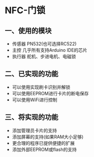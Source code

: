 # NFC-门锁

## 一、使用的模块
* 传感器   PN532(也可选择RC522)
* 主控     几乎所有支持Arduino IDE的芯片
* 执行器   舵机、步进电机、电磁锁
## 二、已实现的功能
* 可以使用实现刷卡识别并解锁
* 可以使用EEPROM进行卡片的断电保存
* 可以使用WiFi进行控制
## 三、将实现的功能
* 添加管理员卡片的支持
* 添加屏幕的支持(如果RAM大小足够)
* 更合理的程序已提供便捷的扩展
* 添加外部EEPROM或flash的支持
